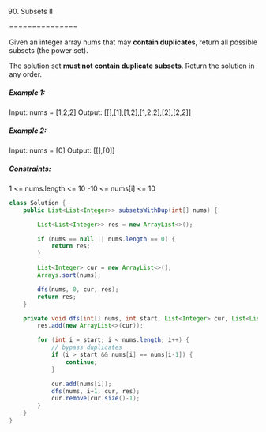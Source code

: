 90. Subsets II

===============

Given an integer array nums that may **contain duplicates**, return all possible subsets (the power set).

The solution set **must not contain duplicate subsets**. Return the solution in any order. 

##### Example 1:

Input: nums = [1,2,2]
Output: [[],[1],[1,2],[1,2,2],[2],[2,2]]

##### Example 2:

Input: nums = [0]
Output: [[],[0]]

##### Constraints:

1 <= nums.length <= 10
-10 <= nums[i] <= 10

```java
class Solution {
    public List<List<Integer>> subsetsWithDup(int[] nums) {

        List<List<Integer>> res = new ArrayList<>();

        if (nums == null || nums.length == 0) {
            return res;
        }

        List<Integer> cur = new ArrayList<>();
        Arrays.sort(nums);

        dfs(nums, 0, cur, res);
        return res;
    }

    private void dfs(int[] nums, int start, List<Integer> cur, List<List<Integer>> res) {
        res.add(new ArrayList<>(cur));

        for (int i = start; i < nums.length; i++) {
            // bypass duplicates
            if (i > start && nums[i] == nums[i-1]) {
                continue;
            }

            cur.add(nums[i]);
            dfs(nums, i+1, cur, res);
            cur.remove(cur.size()-1);
        }
    }
}
```

